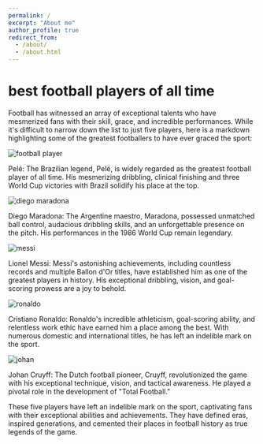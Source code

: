 ```yaml
---
permalink: /
excerpt: "About me"
author_profile: true
redirect_from: 
  - /about/
  - /about.html
---
```


<h1>best football players of all time</h1>







 Football has witnessed an array of exceptional talents who have mesmerized fans with their skill, grace, and incredible performances. While it's difficult to narrow down the list to just five players, here is a markdown highlighting some of the greatest footballers to have ever graced the sport:

![football player](https://upload.wikimedia.org/wikipedia/commons/5/5e/Pele_con_brasil_%28cropped%29.jpg)










 

 Pelé: The Brazilian legend, Pelé, is widely regarded as the greatest football player of all time. His mesmerizing dribbling, clinical finishing and three World Cup victories with Brazil solidify his place at the top.




![diego maradona](https://static01.nyt.com/images/2020/12/01/opinion/01rotulo-01/01rotulo-01-mediumSquareAt3X.jpg)


 

 Diego Maradona: The Argentine maestro, Maradona, possessed unmatched ball control, audacious dribbling skills, and an unforgettable presence on the pitch. His performances in the 1986 World Cup remain legendary.


![messi](https://cdn.britannica.com/35/238335-050-2CB2EB8A/Lionel-Messi-Argentina-Netherlands-World-Cup-Qatar-2022.jpg)

 

 Lionel Messi: Messi's astonishing achievements, including countless records and multiple Ballon d'Or titles, have established him as one of the greatest players in history. His exceptional dribbling, vision, and goal-scoring prowess are a joy to behold.


![ronaldo](https://e0.365dm.com/17/12/2048x1152/skysports-cristiano-ronaldo-real-madrid-football_4178227.jpg?20171209155617)
 

 Cristiano Ronaldo: Ronaldo's incredible athleticism, goal-scoring ability, and relentless work ethic have earned him a place among the best. With numerous domestic and international titles, he has left an indelible mark on the sport.



![johan](https://upload.wikimedia.org/wikipedia/commons/thumb/6/69/Johan_Cruyff_1974c.jpg/800px-Johan_Cruyff_1974c.jpg)

 

 Johan Cruyff: The Dutch football pioneer, Cruyff, revolutionized the game with his exceptional technique, vision, and tactical awareness. He played a pivotal role in the development of "Total Football."


 These five players have left an indelible mark on the sport, captivating fans with their exceptional abilities and achievements. They have defined eras, inspired generations, and cemented their places in football history as true legends of the game.
